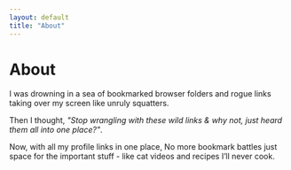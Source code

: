 ```yaml
---
layout: default
title: "About"
---
```


# About

I was drowning in a sea of bookmarked browser folders and rogue links taking over my screen like unruly squatters.

Then I thought, <i>"Stop wrangling with these wild links & why not, just heard them all into one place?"</i>.

Now, with all my profile links in one place, No more bookmark battles just space for the important stuff - like cat videos and recipes I’ll never cook.
